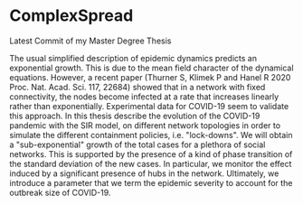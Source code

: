 # ComplexSpread

Latest Commit of my Master Degree Thesis

The usual simplified description of epidemic dynamics predicts an exponential growth. This is due to the mean field character of the dynamical equations. However, a recent paper (Thurner S, Klimek P and Hanel R 2020 Proc. Nat. Acad. Sci. 117, 22684) showed that in a network with fixed connectivity, the nodes become infected at a rate that increases linearly rather than exponentially.
Experimental data for COVID-19 seem to validate this approach. In this thesis describe the evolution of the COVID-19 pandemic with the SIR model, on different network topologies in order to simulate the different containment policies, i.e. "lock-downs". We will obtain a "sub-exponential" growth of the total cases for a plethora of social networks. This is supported by the presence of a kind of phase transition of the standard deviation of the new cases. In particular, we monitor the effect induced by a significant presence of hubs in the network.
Ultimately, we introduce a parameter that we term the epidemic severity to account for the outbreak size of COVID-19.
